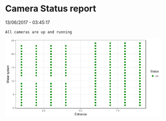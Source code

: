 Camera Status report
================
13/06/2017 - 03:45:17

    All cameras are up and running

![](camreport_files/figure-markdown_github/unnamed-chunk-2-1.png)
